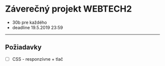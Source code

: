 # Záverečný projekt WEBTECH2
- 30b pre každého
- deadline 19.5.2019 23:59

---

## Požiadavky
- [ ] CSS - responzívne + tlač
